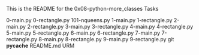 
This is the README for the 0x08-python-more_classes Tasks


0-main.py
0-rectangle.py
101-nqueens.py
1-main.py
1-rectangle.py
2-main.py
2-rectangle.py
3-main.py
3-rectangle.py
4-main.py
4-rectangle.py
5-main.py
5-rectangle.py
6-main.py
6-rectangle.py
7-main.py
7-rectangle.py
8-main.py
8-rectangle.py
9-main.py
9-rectangle.py
git
__pycache__
README.md
URM
